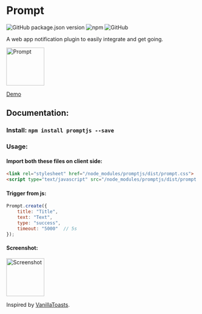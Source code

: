 # Prompt

![GitHub package.json version](https://img.shields.io/github/package-json/v/anistark/prompt) ![npm](https://img.shields.io/npm/v/promptjs)
![GitHub](https://img.shields.io/github/license/anistark/prompt)

A web app notification plugin to easily integrate and get going.

<img src="https://anistark.github.io/prompt/img/prompt.png" alt="Prompt" height="100"/>

[Demo](https://anistark.github.io/prompt/)

## Documentation:

### Install: `npm install promptjs --save`

### Usage:

#### Import both these files on client side:
```html
<link rel="stylesheet" href="/node_modules/promptjs/dist/prompt.css">
<script type="text/javascript" src="/node_modules/promptjs/dist/prompt.js"></script>
```

#### Trigger from js:
```javascript
Prompt.create({
    title: "Title",
    text: "Text",
    type: "success",
    timeout: "5000"  // 5s
});
```

#### Screenshot:
<img src="https://anistark.github.io/prompt/img/screenshot.png" alt="Screenshot" height="100"/>



Inspired by [VanillaToasts](https://github.com/AlexKvazos/VanillaToasts).
